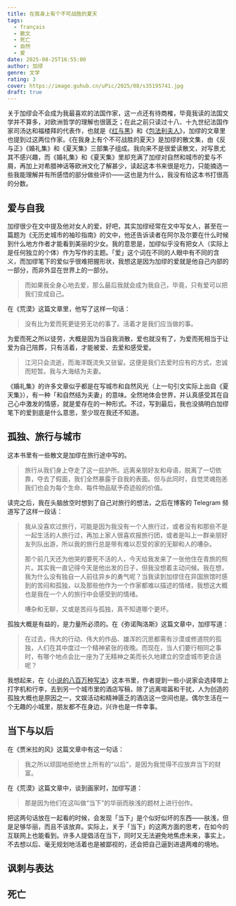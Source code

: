 ```yaml
---
title: 在我身上有个不可战胜的夏天
tags:
  - français
  - 散文
  - 死亡
  - 自然
  - 爱
date: 2025-08-25T16:55:00
author: 加缪
genre: 文学
rating: 3
cover: https://image.guhub.cn/uPic/2025/08/s35195741.jpg
draft: true
---
```


关于加缪会不会成为我最喜欢的法国作家，这一点还有待商榷，毕竟我读的法国文学并不算多，对欧洲哲学的理解也很匮乏；在此之前只读过十八、十九世纪法国作家司汤达和福楼拜的代表作，也就是《[红与黑](/library/2025/红与黑)》和《[包法利夫人](/library/2025/包法利夫人/)》，加缪的文章里也提到过这两位作家。《在我身上有个不可战胜的夏天》是加缪的散文集，由《反与正》《婚礼集》和《夏天集》三部集子组成。我向来不是很爱读散文，对写景尤其不感兴趣，而《婚礼集》和《夏天集》里却充满了加缪对自然和城市的爱与不屑，再加上对希腊神话等欧洲文化了解甚少，读起这本书来很是吃力，只能摘选一些我能理解并有所感悟的部分做些评价——这也是为什么，我没有给这本书打很高的分数。<!--more-->

## 爱与自我

加缪很少在文中提及他对女人的爱。好吧，其实加缪经常在文中写女人，甚至在一篇题为《无历史城市的袖珍指南》的文中，他还告诉读者在阿尔及尔要在什么时候到什么地方作者才能看到美丽的少女。我的意思是，加缪似乎没有把女人（实际上是任何独立的个体）作为写作的主题。「爱」这个词在不同的人眼中有不同的含义，而加缪笔下的爱似乎很难把握形状，我想这是因为加缪的爱就是他自己内部的一部分，而非外显在世界上的一部分。

> 而如果我全身心地去爱，那么最后我就会成为我自己，毕竟，只有爱可以把我们变成自己。

在《荒漠》这篇文章里，他写了这样一句话：

> 没有比为爱而死更徒劳无功的事了。活着才是我们应当做的事。

为爱而死之所以徒劳，大概是因为当自我消散，爱也就没有了，为爱而死相当于让爱为自己陪葬，只有活着，才能被爱、去爱和感受爱。

> 江河只会流逝，而海洋既流失又驻留。这便是我们去爱时应有的方式，忠诚而短暂。我与大海结为夫妻。

《婚礼集》的许多文章似乎都是在写城市和自然风光（上一句引文实际上出自《夏天集》），有一种「和自然结为夫妻」的意味。全然地体会世界，并认真感受其在自己心中激发的情感，就是爱存在的一种形式。不过，写到最后，我也没搞明白加缪笔下的爱到底是什么意思，至少现在我还不知道。

## 孤独、旅行与城市

这本书里有一些散文是加缪在旅行途中写的。

> 旅行从我们身上夺走了这一庇护所。远离亲朋好友和母语，脱离了一切依靠，夺去了假面，我们全然暴露于自我的表面。但与此同时，自觉灵魂抱恙我们也会为每个生命、每件物品赋予奇迹般的价值。

读完之后，我在头脑放空时想到了自己对旅行的想法，之后在博客的 Telegram 频道写了这样一段话：

> 我从没喜欢过旅行，可能是因为我没有一个人旅行过，或者没有和那些不是一起生活的人旅行过，再加上家人很喜欢报旅行团，或者是叫上一群亲朋好友列队出游，所以我的旅行总是带有难以忍受的家的无聊和人的嘈杂。
> 
> 那个前几天还为他哭的要死不活的人，今天给我发来了一张他住在青旅的照片。其实我一直记得今天是他出发的日子，但我没想着主动问候。我在想，我为什么没有独自一人前往异乡的勇气呢？当我读到加缪住在异国旅馆时感到的苦闷和孤独，以及那些他作为一个作家都难以描述的情绪，我想这大概也是我在一个人的旅行中会感受到的情绪。
> 
> 嘈杂和无聊，又或是苦闷与孤独，真不知道哪个更坏。

孤独大概是有益的，是力量所必须的。在《弥诺陶洛斯》这篇文章中，加缪写道：

> 在过去，伟大的行动、伟大的作品、雄浑的沉思都需有沙漠或修道院的孤独，人们在其中度过一个精神紧张的夜晚。而现在，当人们要行相同之事时，有哪个地点会比一座为了无精神之美而长久地建立的空虚城市更合适呢？

我想起来，在《[小说的八百万种写法](/library/2025/小说的八百万种写法/)》这本书里，作者提到一些小说家会选择带上打字机和行李，去到另一个城市里的酒店写稿，除了远离喧嚣和干扰，人为创造的孤独大概也是原因之一，文娱活动和精神匮乏的酒店这一空间也是。偶尔生活在一个无趣的小城里，朋友都不在身边，兴许也是一件幸事。

## 当下与以后

在《贾米拉的风》这篇文章中有这一句话：

> 我之所以顽固地拒绝世上所有的“以后”，是因为我觉得不应放弃当下的财富。

在《荒漠》这篇文章中，谈到画家时，加缪写道：

> 那是因为他们在这叫做“当下”的华丽而肤浅的题材上进行创作。

把这两句话放在一起看的时候，会发现「当下」是个似好似坏的东西——肤浅，但是足够华丽，而且不该放弃。实际上，关于「当下」的这两方面的思考，在如今的互联网上也能看到。许多人提倡活在当下，同时又无法避免地焦虑未来，事实上，不去想以后、毫无规划地活着也是被鄙视的，还会把自己逼到进退两难的境地。

## 讽刺与表达

## 死亡